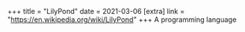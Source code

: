 +++
title = "LilyPond"
date = 2021-03-06
[extra]
link = "https://en.wikipedia.org/wiki/LilyPond"
+++
A programming language


